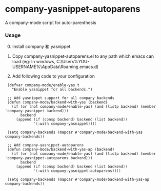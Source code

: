 # company-yasnippet-autoparens
A company-mode script for auto-parenthesis

### Usage

0. Install company 和 yasnippet

2. Copy company-yasnippet-autoparens.el to any path which emacs can load (eg: In windows, C:\Users\%YOU-USERNAME%\AppData\Roaming\.emacs.d\)

3. Add following code to your configuration
```
 (defvar company-mode/enable-yas t
   "Enable yasnippet for all backends.")

 ;; Add yasnippet support for all company backends
 (defun company-mode/backend-with-yas (backend)
   (if (or (not company-mode/enable-yas) (and (listp backend) (member 'company-yasnippet backend)))
       backend
     (append (if (consp backend) backend (list backend))
             '(:with company-yasnippet))))

 (setq company-backends (mapcar #'company-mode/backend-with-yas company-backends))

 ;; Add company-yasnippet-autoparens
 (defun company-mode/backend-with-yas-ap (backend)
   (if (or (not company-mode/enable-yas) (and (listp backend) (member 'company-yasnippet-autoparens backend)))
       backend
     (append (if (consp backend) backend (list backend))
             '(:with company-yasnippet-autoparens))))

 (setq company-backends (mapcar #'company-mode/backend-with-yas-ap company-backends))
```
